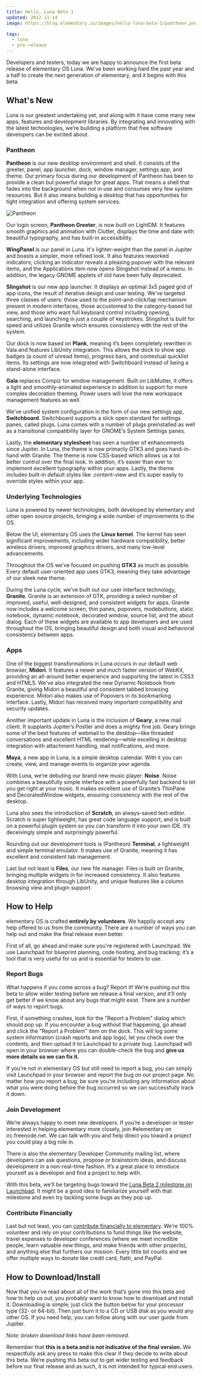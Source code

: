 ```yaml
---
title: Hello, Luna Beta 1
updated: 2012-11-14
image: https://blog.elementary.io/images/hello-luna-beta-1/pantheon.png

tags:
  - luna
  - pre-release
---
```


Developers and testers, today we are happy to announce the first beta release of elementary OS Luna. We've been working hard the past year and a half to create the next generation of elementary, and it begins with this beta.

## What's New

Luna is our greatest undertaking yet, and along with it have come many new apps, features and development libraries. By integrating and innovating with the latest technologies, we’re building a platform that free software developers can be excited about.

### Pantheon

**Pantheon** is our new desktop environment and shell. It consists of the greeter, panel, app launcher, dock, window manager, settings app, and theme. Our primary focus during our development of Pantheon has been to provide a clean but powerful stage for great apps. That means a shell that fades into the background when not in use and consumes very few system resources. But it also means building a desktop that has opportunities for tight integration and offering system services.

![Pantheon](https://blog.elementary.io/images/hello-luna-beta-1/pantheon.png)

Our login screen, **Pantheon Greeter**, is now built on LightDM. It features smooth graphics and animation with Clutter, displays the time and date with beautiful typography, and has built-in accessibility.

**WingPanel** is our panel in Luna. It's lighter-weight than the panel in Jupiter and boasts a simpler, more refined look. It also features reworked indicators; clicking an indicator reveals a pleasing popover with the relevant items, and the Applications item now opens Slingshot instead of a menu. In addition, the legacy GNOME applets of old have been fully deprecated.

**Slingshot** is our new app launcher. It displays an optimal 3x5 paged grid of app icons, the result of iterative design and user testing. We’ve targeted three classes of users: those used to the point-and-click/tap mechanism present in modern interfaces, those accustomed to the category-based list view, and those who want full keyboard control including opening, searching, and launching in just a couple of keystrokes. Slingshot is built for speed and utilizes Granite which ensures consistency with the rest of the system.

Our dock is now based on **Plank**, meaning it’s been completely rewritten in Vala and features LibUnity integration. This allows the dock to show app badges (a count of unread items), progress bars, and contextual quicklist items. Its settings are now integrated with Switchboard instead of being a stand-alone interface.

**Gala** replaces Compiz for window management. Built on LibMutter, it offers a light and smoothly-animated experience in addition to support for more complex decoration theming. Power users will love the new workspace management features as well.

We’ve unified system configuration in the form of our new settings app, **Switchboard**. Switchboard supports a slick open standard for settings panes, called plugs. Luna comes with a number of plugs preinstalled as well as a transitional compatibility layer for GNOME’s System Settings panes.

Lastly, the **elementary stylesheet** has seen a number of enhancements since Jupiter. In Luna, the theme is now primarily GTK3 and goes hand-in-hand with Granite. The theme is now CSS-based which allows us a lot better control over the final look. In addition, it’s easier than ever to implement excellent typography within your apps. Lastly, the theme includes built-in default styles like .content-view and it’s super easily to override styles within your app.

### Underlying Technologies

Luna is powered by newer technologies, both developed by elementary and other open source projects, bringing a wide number of improvements to the OS.

Below the UI, elementary OS uses the **Linux kernel**. The kernel has seen significant improvements, including wider hardware compatibility, better wireless drivers, improved graphics drivers, and many low-level advancements.

Throughout the OS we’ve focused on pushing **GTK3** as much as possible. Every default user-oriented app uses GTK3, meaning they take advantage of our sleek new theme.

During the Luna cycle, we’ve built out our user interface technology, **Granite**. Granite is an extension of GTK, providing a select number of improved, useful, well-designed, and consistent widgets for apps. Granite now includes a welcome screen, thin panes, popovers, modebuttons, static notebook, dynamic notebook, decorated window, source list, and the about dialog. Each of these widgets are available to app developers and are used throughout the OS, bringing beautiful design and both visual and behavioral consistency between apps.

### Apps

One of the biggest transformations in Luna occurs in our default web browser, **Midori**. It features a newer and much faster version of WebKit, providing an all-around better experience and supporting the latest in CSS3 and HTML5. We’ve also integrated the new Dynamic Notebook from Granite, giving Midori a beautiful and consistent tabbed browsing experience. Midori also makes use of Popovers in its bookmarking interface. Lastly, Midori has received many important compatibility and security updates.

Another important update in Luna is the inclusion of **Geary**, a new mail client. It supplants Jupiter’s Postler and does a mighty fine job. Geary brings some of the best features of webmail to the desktop—like threaded conversations and excellent HTML rendering—while excelling in desktop integration with attachment handling, mail notifications, and more.

**Maya**, a new app in Luna, is a simple desktop calendar. With it you can create, view, and manage events to organize your agenda.

With Luna, we’re debuting our brand new music player: **Noise**. Noise combines a beautifully simple interface with a powerfully fast backend to let you get right at your music. It makes excellent use of Granite’s ThinPane and DecoratedWindow widgets, ensuring consistency with the rest of the desktop.

Luna also sees the introduction of **Scratch**, an always-saved text-editor. Scratch is super lightweight, has great code language support, and is built on a powerful plugin system so you can transform it into your own IDE. It’s deceivingly simple and surprisingly powerful.

Rounding out our development tools is (Pantheon) **Terminal**, a lightweight and simple terminal emulator. It makes use of Granite, meaning it has excellent and consistent tab management.

Last but not least is **Files**, our new file manager. Files is built on Granite, bringing multiple widgets in for increased consistency. It also features desktop integration through LibUnity, and unique features like a column browsing view and plugin support.

## How to Help

elementary OS is crafted **entirely by volunteers**. We happily accept any help offered to us from the community. There are a number of ways you can help out and make the final release even better.

First of all, go ahead and make sure you're registered with Launchpad. We use Launchpad for blueprint planning, code hosting, and bug tracking; it’s a tool that is very useful for us and is essential for testers to use.

### Report Bugs

What happens if you come across a bug? Report it! We’re pushing out this beta to allow wider testing before we release a final version, and it’ll only get better if we know about any bugs that might exist. There are a number of ways to report bugs.

First, if something crashes, look for the "Report a Problem" dialog which should pop up. If you encounter a bug without that happening, go ahead and click the "Report a Problem" item on the dock. This will log some system information (crash reports and app logs), let you check over the contents, and then upload it to Launchpad to a private bug. Launchpad will open in your browser where you can double-check the bug and **give us more details so we can fix it.**

If you’re not in elementary OS but still need to report a bug, you can simply visit Launchpad in your browser and report the bug on our project page. No matter how you report a bug, be sure you’re including any information about what you were doing before the bug occurred so we can successfully track it down.

### Join Development

We’re always happy to meet new developers. If you’re a developer or tester interested in helping elementary more closely, join #elementary on irc.freenode.net. We can talk with you and help direct you toward a project you could play a big role in.

There is also the elementary Developer Community mailing list, where developers can ask questions, propose or brainstorm ideas, and discuss development in a non-real-time fashion. It’s a great place to introduce yourself as a developer and find a project to help with.

With this beta, we’ll be targeting bugs toward the [Luna Beta 2 milestone on Launchpad](https://bugs.launchpad.net/elementaryos/+milestone/luna-beta2). It might be a good idea to familiarize yourself with that milestone and even try tackling some bugs as they pop up.

### Contribute Financially

Last but not least, you can [contribute financially to elementary](https://elementary.io/get-involved/#funding). We’re 100% volunteer and rely on your contributions to fund things like the website, travel expenses to developer conferences (where we meet incredible people, learn valuable new things, and make friends with other projects), and anything else that furthers our mission. Every little bit counts and we offer multiple ways to donate like credit card, flattr, and PayPal.

## How to Download/Install

Now that you’ve read about all of the work that’s gone into this beta and how to help us out, you probably want to know how to download and install it. Downloading is simple; just click the button below for your processor type (32- or 64-bit). Then just burn it to a CD or USB disk as you would any other OS. If you need help, you can follow along with our user guide from Jupiter.

_Note: broken download links have been removed._

Remember that **this is a beta and is not indicative of the final version.** We respectfully ask any press to make this clear if they decide to write about this beta. We’re pushing this beta out to get wider testing and feedback before our final release and as such, it is not intended for typical end users.
